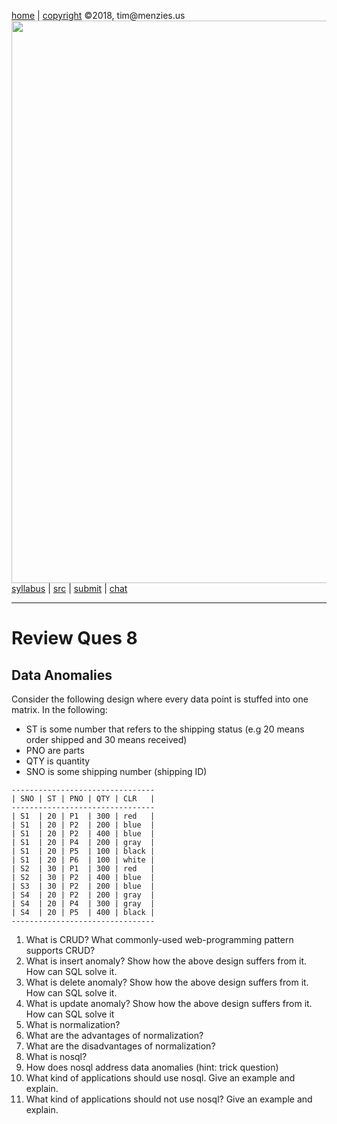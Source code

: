 [home](http://tiny.cc/seng18) |
[copyright](https://github.com/txt/seng18/blob/master/LICENSE.md) &copy;2018, tim&commat;menzies.us
<br>
[<img width=900 src="https://raw.githubusercontent.com/txt/seng18/master/img/banner.png">](http://tiny.cc/seng18)<br>
[syllabus](https://github.com/txt/seng18/blob/master/doc/syllabus.md) |
[src](https://github.com/txt/seng18/tree/master/src) |
[submit](http://tiny.cc/seng18give) |
[chat](https://seng18.slack.com/)


______



# Review Ques 8

## Data Anomalies

Consider the following design where every data point is stuffed into one matrix. In the following:
-    ST is some number that refers to the shipping status (e.g 20 means order shipped and 30 means received)
-    PNO are parts
-    QTY is quantity
-    SNO is some shipping number (shipping ID)

```
--------------------------------
| SNO | ST | PNO | QTY | CLR   |
--------------------------------
| S1  | 20 | P1  | 300 | red   |
| S1  | 20 | P2  | 200 | blue  |
| S1  | 20 | P2  | 400 | blue  |
| S1  | 20 | P4  | 200 | gray  |
| S1  | 20 | P5  | 100 | black |
| S1  | 20 | P6  | 100 | white |
| S2  | 30 | P1  | 300 | red   |
| S2  | 30 | P2  | 400 | blue  |
| S3  | 30 | P2  | 200 | blue  |
| S4  | 20 | P2  | 200 | gray  |
| S4  | 20 | P4  | 300 | gray  |
| S4  | 20 | P5  | 400 | black |
--------------------------------
```

1.    What is CRUD? What  commonly-used web-programming pattern supports CRUD?
2.    What is insert anomaly? Show how the above design suffers from it. How can SQL solve it.
3.    What is delete anomaly? Show how the above design suffers from it. How can SQL solve it.
4.    What is update anomaly? Show how the above design suffers from it. How can SQL solve it
5.    What is normalization?
6.    What  are the advantages of normalization?
7.    What are the disadvantages of normalization?
8.    What is  nosql?
9.    How does nosql address data anomalies (hint: trick question)
12.    What kind of applications should use nosql. Give an example and explain.
13.    What kind of applications should not use nosql? Give an example and explain.


